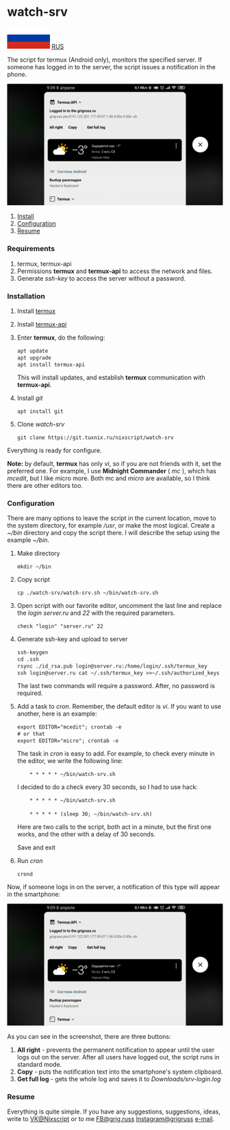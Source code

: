 # watch-srv

![Language](./ru.png)
[RUS](./README.md)

The script for termux (Android only), monitors the specified server. If someone has logged in to the server, the script issues a notification in the phone.

![ScreenShot](./screenshot.en.png)

1. [Install](#install)
2. [Configuration](#configuration)
3. [Resume](#resume)

### Requirements

1. termux, termux-api
2. Permissions **termux** and **termux-api** to access the network and files.
3. Generate *ssh-key* to access the server without a password.

### Installation

1. Install [termux](https://play.google.com/store/apps/details?id=com.termux)
2. Install [termux-api](https://play.google.com/store/apps/details?id=com.termux.api)
3. Enter **termux**, do the following:

    ```
    apt update
    apt upgrade
    apt install termux-api
    ```
    This will install updates, and establish **termux** communication with **termux-api**.
4. Install *git*

    ```
    apt install git
    ```
5. Clone *watch-srv*

    ```
    git clone https://git.tuxnix.ru/nixscript/watch-srv
    ```
Everything is ready for configure.

**Note:** by default, **termux** has only *vi*, so if
you are not friends with it, set the preferred one.
For example, I use **Midnight Commander** ( *mc* ),
which has *mcedit*, but I like micro more.
Both mc and *micro* are available, so I think there are
other editors too.

### Configuration

There are many options to leave the script in the current
location, move to the system directory, for example */usr*,
or make the most logical. Create a *~/bin* directory and
copy the script there. I will describe the setup using the
example *~/bin*.

1. Make directory

    ```
    mkdir ~/bin
    ```
2. Copy script

    ```
    cp ./watch-srv/watch-srv.sh ~/bin/watch-srv.sh
    ```
3. Open script with our favorite editor, uncomment the last
line and replace the *login* *server.ru* and *22* with
the required parameters.

    ```
    check "login" "server.ru" 22
    ```
4. Generate ssh-key and upload to server

    ```
    ssh-keygen
    cd .ssh
    rsync ./id_rsa.pub login@server.ru:/home/login/.ssh/termux_key
    ssh login@server.ru cat ~/.ssh/termux_key >>~/.ssh/authorized_keys
    ```
    The last two commands will require a password.
    After, no password is required.
5. Add a task to *cron*. Remember, the default editor is *vi*.
If you want to use another, here is an example:

    ```
    export EDITOR="mcedit"; crontab -e
    # or that
    export EDITOR="micro"; crontab -e
    ```
    The task in *cron* is easy to add. For example, to check every
    minute in the editor, we write the following line:

    ```
        * * * * * ~/bin/watch-srv.sh
    ```

    I decided to do a check every 30 seconds, so I had to use hack:

    ```
        * * * * * ~/bin/watch-srv.sh

        * * * * * (sleep 30; ~/bin/watch-srv.sh)
    ```
    
    Here are two calls to the script, both act in a minute, but the
    first one works, and the other with a delay of 30 seconds.

    Save and exit

6. Run *cron*

    ```
    crond
    ```
Now, if someone logs in on the server, a notification of this type
will appear in the smartphone:

![ScreenShot](./screenshot.en.png)

As you can see in the screenshot, there are three buttons:
1. **All right** - prevents the permanent notification to appear
until the user logs out on the server. After all users have logged
out, the script runs in standard mode.
2. **Copy** - puts the notification text into the smartphone's
system clipboard.
3. **Get full log** - gets the whole log and saves it to
*Downloads/srv-login.log*

### Resume

Everything is quite simple. If you have any suggestions, suggestions,
ideas, write to [VK@Nixscript](https://vk.com/nixscript)
or to me [FB@grig.russ](https://facebook.com/grig.russ)
[Instagram@grigruss](https://instagram.com/grig.russ)
[e-mail](mailto:grigruss@ya.ru).
